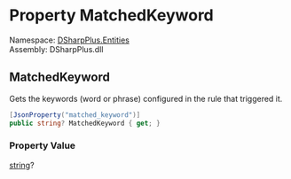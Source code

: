 # Property MatchedKeyword

Namespace: [DSharpPlus.Entities](DSharpPlus.Entities.md)  
Assembly: DSharpPlus.dll

## <a id="DSharpPlus_Entities_DiscordAutoModerationActionExecution_MatchedKeyword"></a>MatchedKeyword

Gets the keywords (word or phrase) configured in the rule that triggered it.

```csharp
[JsonProperty("matched_keyword")]
public string? MatchedKeyword { get; }
```

### Property Value

[string](https://learn.microsoft.com/dotnet/api/system.string)?

